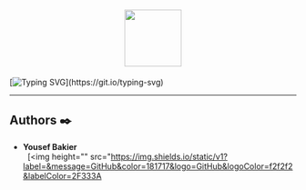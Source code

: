 <h1 align= "center">
<img src="https://github-production-user-asset-6210df.s3.amazonaws.com/122843056/237317755-5b364351-ae5c-42cc-ae8e-50afc9bea80c.png" height= "100"/>
</h1>

[![Typing SVG](https://readme-typing-svg.herokuapp.com?font=Fira+Code&weight=900&size=30&pause=1000&width=435&lines=THE+SHELL\(:)](https://git.io/typing-svg)

---

## Authors :black_nib:

* __Yousef Bakier__ &nbsp;&nbsp;&nbsp;&nbsp;&nbsp;&nbsp; <br />
 &nbsp;&nbsp;[<img height="" src="https://img.shields.io/static/v1?label=&message=GitHub&color=181717&logo=GitHub&logoColor=f2f2f2&labelColor=2F333A

